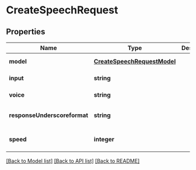 # CreateSpeechRequest

## Properties
Name | Type | Description | Notes
------------ | ------------- | ------------- | -------------
**model** | [**CreateSpeechRequestModel**](CreateSpeechRequestModel.md) |  | [default to null]
**input** | **string** |  | [default to null]
**voice** | **string** |  | [default to null]
**responseUnderscoreformat** | **string** |  | [optional] [default to mp3]
**speed** | **integer** |  | [optional] [default to 1.0]

[[Back to Model list]](../README.md#documentation-for-models) [[Back to API list]](../README.md#documentation-for-api-endpoints) [[Back to README]](../README.md)


